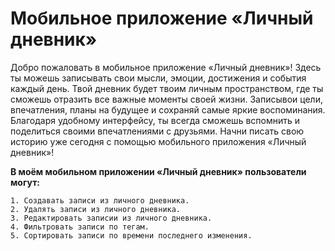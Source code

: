 # **Мобильное приложение «Личный дневник»**

Добро пожаловать в мобильное приложение «Личный дневник»! Здесь ты можешь записывать свои мысли, эмоции, достижения и события каждый день. Твой дневник будет твоим личным пространством, где ты сможешь отразить все важные моменты своей жизни. Записывои цели, впечатления, планы на будущее и сохраняй самые яркие воспоминания. Благодаря удобному интерфейсу, ты всегда сможешь вспомнить и поделиться своими впечатлениями с друзьями. Начни писать свою историю уже сегодня с помощью мобильного приложения «Личный дневник»!

**В моём мобильном приложении «Личный дневник» пользователи могут:**
```
1. Создавать записи из личного дневника.
2. Удалять записи из личного дневника.
3. Редактировать записии из личного дневника.
4. Фильтровать записи по тегам.
5. Сортировать записи по времени последнего изменения.
```

